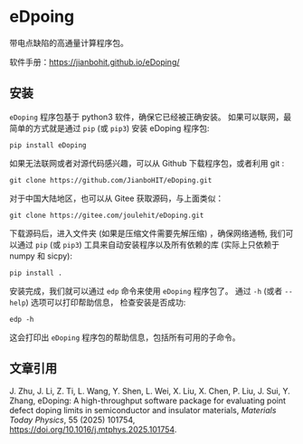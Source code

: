 # eDpoing

带电点缺陷的高通量计算程序包。

软件手册：https://jianbohit.github.io/eDoping/

## 安装

`eDoping` 程序包基于 python3 软件，确保它已经被正确安装。
如果可以联网，最简单的方式就是通过 `pip` (或 `pip3`) 安装
eDoping 程序包:

```
pip install eDoping
```

如果无法联网或者对源代码感兴趣，可以从 Github 下载程序包，或者利用 git :

```
git clone https://github.com/JianboHIT/eDoping.git
```

对于中国大陆地区，也可以从 Gitee 获取源码，与上面类似：

```
git clone https://gitee.com/joulehit/eDoping.git
```

下载源码后，进入文件夹 (如果是压缩文件需要先解压缩) ，确保网络通畅,
我们可以通过 `pip` (或 `pip3`) 工具来自动安装程序以及所有依赖的库
(实际上只依赖于 numpy 和 sicpy):

```
pip install .
```

安装完成，我们就可以通过 `edp` 命令来使用 `eDoping` 程序包了。
通过 `-h` (或者 `--help`) 选项可以打印帮助信息，
检查安装是否成功:

```
edp -h
```

这会打印出 `eDoping` 程序包的帮助信息，包括所有可用的子命令。

## 文章引用

J. Zhu, J. Li, Z. Ti, L. Wang, Y. Shen, L. Wei, X. Liu, X. Chen, P. Liu,
J. Sui, Y. Zhang, eDoping: A high-throughput software package for evaluating
point defect doping limits in semiconductor and insulator materials,
*Materials Today Physics*, 55 (2025) 101754,
https://doi.org/10.1016/j.mtphys.2025.101754.
